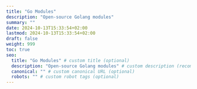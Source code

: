 ```yaml
---
title: "Go Modules"
description: "Open-source Golang modules"
summary: ""
date: 2024-10-13T15:33:54+02:00
lastmod: 2024-10-13T15:33:54+02:00
draft: false
weight: 999
toc: true
seo:
  title: "Go Modules" # custom title (optional)
  description: "Open-source Golang modules" # custom description (recommended)
  canonical: "" # custom canonical URL (optional)
  robots: "" # custom robot tags (optional)
---
```

